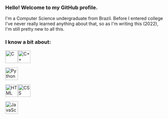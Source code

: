 ### Hello! Welcome to my GitHub profile.
I'm a Computer Science undergraduate from Brazil. Before I entered college I've never really learned anything about that, so as I'm writing this (2022), I'm still pretty new to all this.

### I know a bit about:

<img src="https://cdn.jsdelivr.net/gh/devicons/devicon/icons/c/c-original.svg" width="40" height="40" title="C Logo" alt="C" /><img src="https://cdn.jsdelivr.net/gh/devicons/devicon/icons/cplusplus/cplusplus-original.svg" width="40" height="40" title="C++ Logo" alt="C++" />

<img src="https://cdn.jsdelivr.net/gh/devicons/devicon/icons/python/python-original.svg" width="40" height="40" title="Python Logo" alt="Python" />

<img src="https://cdn.jsdelivr.net/gh/devicons/devicon/icons/html5/html5-original.svg" width="40" height="40" title="HTML Logo" alt="HTML" /><img src="https://cdn.jsdelivr.net/gh/devicons/devicon/icons/css3/css3-original.svg" width="40" height="40" title="CSS Logo" alt="CSS" />

<img src="https://cdn.jsdelivr.net/gh/devicons/devicon/icons/javascript/javascript-plain.svg" width="40" height="40" title="JavaScript Logo" alt="JavaScript" />

<!--
**OhGusutahu/OhGusutahu** is a ✨ _special_ ✨ repository because its `README.md` (this file) appears on your GitHub profile.

Here are some ideas to get you started:

- 🔭 I’m currently working on ...
- 🌱 I’m currently learning ...
- 👯 I’m looking to collaborate on ...
- 🤔 I’m looking for help with ...
- 💬 Ask me about ...
- 📫 How to reach me: ...
- 😄 Pronouns: ...
- ⚡ Fun fact: ...
-->
